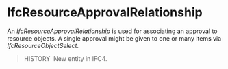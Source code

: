 IfcResourceApprovalRelationship
===============================

An _IfcResourceApprovalRelationship_ is used for associating an approval to resource objects. A single approval might be given to one or many items via _IfcResourceObjectSelect_.

> HISTORY&nbsp; New entity in IFC4.
